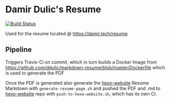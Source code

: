 # Damir Dulic's Resume

[![Build Status](https://travis-ci.org/ddulic/resume.svg?branch=master)](https://travis-ci.org/ddulic/resume)

Used for the resume located @ https://damir.tech/resume

## Pipeline

Triggers Travis-Ci on commit, which in turn builds a Docker Image from https://github.com/ddulic/markdown-resume/blob/master/Dockerfile which is used to generate the PDF

Once the PDF is generated also generate the [hexo-website](https://github.com/ddulic/hexo-website) Resume Markdown with `generate-resume-page.sh` and pushed the PDF and .md to [hexo-website](https://github.com/ddulic/hexo-website) repo with `push-to-hexo-website.sh`, which has its own CI.
